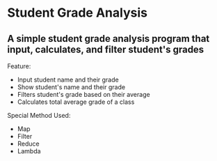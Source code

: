 # Student Grade Analysis
## A simple student grade analysis program that input, calculates, and filter student's grades

Feature:
- Input student name and their grade
- Show student's name and their grade
- Filters student's grade based on their average
- Calculates total average grade of a class

Special Method Used:
- Map
- Filter
- Reduce
- Lambda